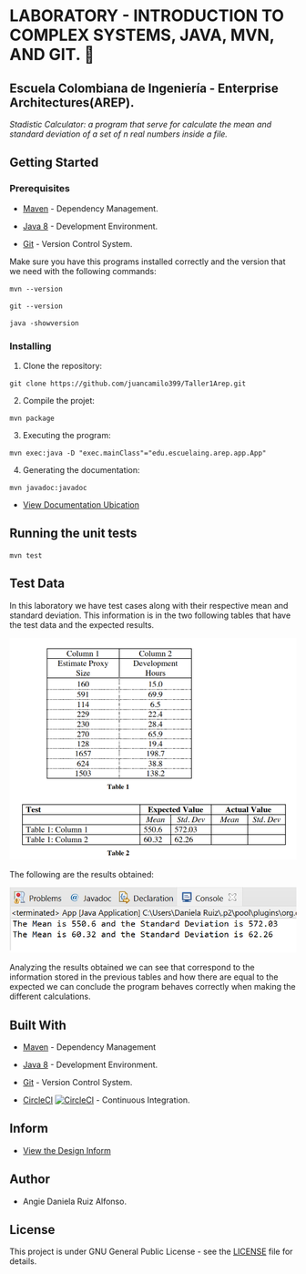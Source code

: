 # LABORATORY - INTRODUCTION TO COMPLEX SYSTEMS, JAVA, MVN, AND GIT. 🚀

## Escuela Colombiana de Ingeniería - Enterprise Architectures(AREP).

_Stadistic Calculator: a program that serve for calculate the mean and standard deviation of a set of n real numbers inside a file._

## Getting Started

### Prerequisites

- [Maven](https://maven.apache.org/) - Dependency Management.

- [Java 8](https://www.oracle.com/co/java/technologies/javase/javase-jdk8-downloads.html) -  Development Environment.

- [Git](https://git-scm.com/) - Version Control System.

Make sure you have this programs installed correctly and the version that we need with the following commands:

```
mvn --version
```

```
git --version
```

```
java -showversion
```

### Installing

1. Clone the repository:

```
git clone https://github.com/juancamilo399/Taller1Arep.git
```

2. Compile the projet:

```
mvn package
```

3. Executing the program:

```
mvn exec:java -D "exec.mainClass"="edu.escuelaing.arep.app.App"
```

4. Generating the documentation:

```
mvn javadoc:javadoc
```

- [View Documentation Ubication](https://angiedanielar.github.io/LAB1_AREP/apidocs)

## Running the unit tests

```
mvn test
```

## Test Data

In this laboratory we have test cases along with their respective mean and standard deviation. This information is in the two following tables that have the test data and the expected results.

![Imagen 1](resources/images/1.png)

The following are the results obtained:

![Imagen 2](resources/images/2.png)

Analyzing the results obtained we can see that correspond to the information stored in the previous tables and how there are equal to the expected we can conclude the program behaves correctly when making the different calculations.

## Built With

- [Maven](https://maven.apache.org/) - Dependency Management

- [Java 8](https://www.oracle.com/co/java/technologies/javase/javase-jdk8-downloads.html) -  Development Environment.

- [Git](https://git-scm.com/) - Version Control System.

- [CircleCI](https://circleci.com/) [![CircleCI](https://circleci.com/gh/circleci/circleci-docs.svg?style=svg)](https://app.circleci.com/pipelines/github/angiedanielar/LAB1_AREP) - Continuous Integration.

## Inform

- [View the Design Inform](https://github.com/juancamilo399/Taller1Arep/blob/master/resources/Inform.pdf)

## Author

- Angie Daniela Ruiz Alfonso.


## License

This project is under GNU General Public License - see the [LICENSE](LICENSE) file for details.




